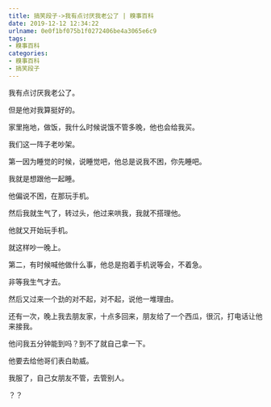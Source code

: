 ```yaml
---
title: 搞笑段子->我有点讨厌我老公了 | 糗事百科
date: 2019-12-12 12:34:22
urlname: 0e0f1bf075b1f0272406be4a3065e6c9
tags: 
- 糗事百科
categories:
- 糗事百科
- 搞笑段子
---
```

我有点讨厌我老公了。

但是他对我算挺好的。

家里拖地，做饭，我什么时候说饿不管多晚，他也会给我买。

我们这一阵子老吵架。

第一因为睡觉的时候，说睡觉吧，他总是说我不困，你先睡吧。

我就是想跟他一起睡。

他偏说不困，在那玩手机。

然后我就生气了，转过头，他过来哄我，我就不搭理他。

他就又开始玩手机。

就这样吵一晚上。

第二，有时候喊他做什么事，他总是抱着手机说等会，不着急。

非等我生气才去。

然后又过来一个劲的对不起，对不起，说他一堆理由。

还有一次，晚上我去朋友家，十点多回来，朋友给了一个西瓜，很沉，打电话让他来接我。

他问我五分钟能到吗？到不了就自己拿一下。

他要去给他哥们表白助威。

我服了，自己女朋友不管，去管别人。

？？


